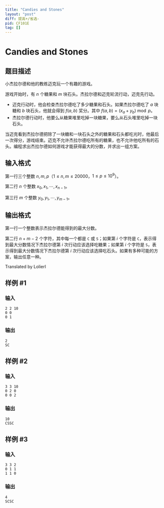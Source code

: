 ```yaml
---
title: "Candies and Stones"
layout: "post"
diff: 提高+/省选-
pid: CF101E
tag: []
---
```


# Candies and Stones

## 题目描述

小杰拉尔德和他的教练迈克玩一个有趣的游戏。

游戏开始时，有 $n$ 个糖果和 $m$ 块石头。杰拉尔德和迈克轮流行动，迈克先行动。

- 迈克行动时，他会检查杰拉尔德吃了多少糖果和石头。如果杰拉尔德吃了 $a$ 块糖和 $b$ 块石头，他就会得到 $f(a, b)$ 奖分。其中 $f(a, b) = (x_a + y_b) \bmod p$。
- 杰拉尔德行动时，他要么从糖果堆里吃掉一块糖果，要么从石头堆里吃掉一块石头。

当迈克看到杰拉尔德把除了一块糖和一块石头之外的糖果和石头都吃光时，他最后一次得分，游戏结束。迈克不允许杰拉尔德吃所有的糖果，也不允许他吃所有的石头。编程求出杰拉尔德如何游戏才能获得最大的分数，并求出一组方案。

## 输入格式

第一行三个整数 $n, m, p$（$1\leq n, m\leq 20000$，$1 \leq p\leq 10^9$）。

第二行 $n$ 个整数 $x_0, x_1, \cdots, x_{n - 1}$。

第三行 $m$ 个整数 $y_0, y_1, \cdots, y_{m - 1}$。

## 输出格式

第一行一个整数表示杰拉尔德能得到的最大分数。

第二行 $n + m - 2$ 个字符，其中每一个都是 `C` 或 `S`；如果第 $i$ 个字符是 `C`，表示得到最大分数情况下杰拉尔德第 $i$ 次行动应该选择吃糖果；如果第 $i$ 个字符是 `S`，表示得到最大分数情况下杰拉尔德第 $i$ 次行动应该选择吃石头。如果有多种可能的方案，输出任意一种。

Translated by Lolierl

## 样例 #1

### 输入

```
2 2 10
0 0
0 1

```

### 输出

```
2
SC

```

## 样例 #2

### 输入

```
3 3 10
0 2 0
0 0 2

```

### 输出

```
10
CSSC

```

## 样例 #3

### 输入

```
3 3 2
0 1 1
1 1 0

```

### 输出

```
4
SCSC

```

